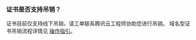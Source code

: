 ### 证书是否支持吊销？
证书目前仅支持线下吊销，请工单联系腾讯云工程师协助您进行吊销。
域名型证书吊销流程详情见 [操作指引](https://intl.cloud.tencent.com/document/product/1007/30174)。

